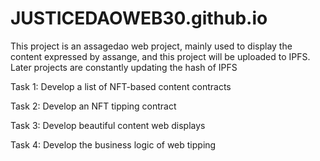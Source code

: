 # JUSTICEDAOWEB30.github.io
This project is an assagedao web project, mainly used to display the content expressed by assange, and this project will be uploaded to IPFS. Later projects are constantly updating the hash of IPFS

Task 1: Develop a list of NFT-based content contracts

Task 2: Develop an NFT tipping contract

Task 3: Develop beautiful content web displays

Task 4: Develop the business logic of web tipping

